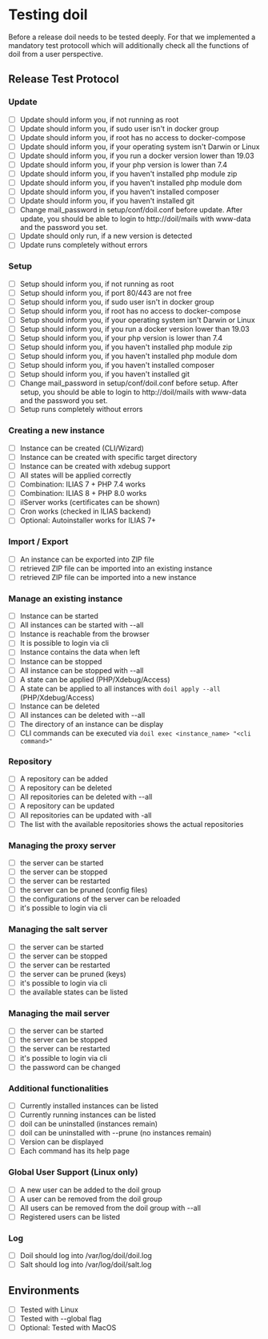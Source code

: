 # Testing doil

Before a release doil needs to be tested deeply. For that we implemented a mandatory test protocoll which will additionally check all the functions of doil from a user perspective.

## Release Test Protocol

### Update

* [ ] Update should inform you, if not running as root
* [ ] Update should inform you, if sudo user isn't in docker group
* [ ] Update should inform you, if root has no access to docker-compose
* [ ] Update should inform you, if your operating system isn't Darwin or Linux
* [ ] Update should inform you, if you run a docker version lower than 19.03
* [ ] Update should inform you, if your php version is lower than 7.4
* [ ] Update should inform you, if you haven't installed php module zip
* [ ] Update should inform you, if you haven't installed php module dom
* [ ] Update should inform you, if you haven't installed composer
* [ ] Update should inform you, if you haven't installed git
* [ ] Change mail_password in setup/conf/doil.conf before update. After update, you should be able to login to http://doil/mails with www-data and the password you set.
* [ ] Update should only run, if a new version is detected
* [ ] Update runs completely without errors

### Setup

* [ ] Setup should inform you, if not running as root
* [ ] Setup should inform you, if port 80/443 are not free 
* [ ] Setup should inform you, if sudo user isn't in docker group
* [ ] Setup should inform you, if root has no access to docker-compose
* [ ] Setup should inform you, if your operating system isn't Darwin or Linux
* [ ] Setup should inform you, if you run a docker version lower than 19.03
* [ ] Setup should inform you, if your php version is lower than 7.4
* [ ] Setup should inform you, if you haven't installed php module zip
* [ ] Setup should inform you, if you haven't installed php module dom
* [ ] Setup should inform you, if you haven't installed composer
* [ ] Setup should inform you, if you haven't installed git
* [ ] Change mail_password in setup/conf/doil.conf before setup. After setup, you should be able to login to http://doil/mails with www-data and the password you set.
* [ ] Setup runs completely without errors

### Creating a new instance

* [ ] Instance can be created (CLI/Wizard)
* [ ] Instance can be created with specific target directory
* [ ] Instance can be created with xdebug support
* [ ] All states will be applied correctly
* [ ] Combination: ILIAS 7 + PHP 7.4 works
* [ ] Combination: ILIAS 8 + PHP 8.0 works
* [ ] ilServer works (certificates can be shown)
* [ ] Cron works (checked in ILIAS backend)
* [ ] Optional: Autoinstaller works for ILIAS 7+

### Import / Export

* [ ] An instance can be exported into ZIP file
* [ ] retrieved ZIP file can be imported into an existing instance
* [ ] retrieved ZIP file can be imported into a new instance

### Manage an existing instance

* [ ] Instance can be started
* [ ] All instances can be started with --all
* [ ] Instance is reachable from the browser
* [ ] It is possible to login via cli
* [ ] Instance contains the data when left
* [ ] Instance can be stopped
* [ ] All instance can be stopped with --all
* [ ] A state can be applied (PHP/Xdebug/Access)
* [ ] A state can be applied to all instances with `doil apply --all` (PHP/Xdebug/Access)
* [ ] Instance can be deleted
* [ ] All instances can be deleted with --all
* [ ] The directory of an instance can be display
* [ ] CLI commands can be executed via `doil exec <instance_name> "<cli command>"`

### Repository

* [ ] A repository can be added
* [ ] A repository can be deleted
* [ ] All repositories can be deleted with --all
* [ ] A repository can be updated
* [ ] All repositories can be updated with -all
* [ ] The list with the available repositories shows the actual repositories

### Managing the proxy server

* [ ] the server can be started
* [ ] the server can be stopped
* [ ] the server can be restarted
* [ ] the server can be pruned (config files)
* [ ] the configurations of the server can be reloaded
* [ ] it's possible to login via cli

### Managing the salt server

* [ ] the server can be started
* [ ] the server can be stopped
* [ ] the server can be restarted
* [ ] the server can be pruned (keys)
* [ ] it's possible to login via cli
* [ ] the available states can be listed

### Managing the mail server

* [ ] the server can be started
* [ ] the server can be stopped
* [ ] the server can be restarted
* [ ] it's possible to login via cli
* [ ] the password can be changed

### Additional functionalities

* [ ] Currently installed instances can be listed
* [ ] Currently running instances can be listed
* [ ] doil can be uninstalled (instances remain)
* [ ] doil can be uninstalled with --prune (no instances remain)
* [ ] Version can be displayed
* [ ] Each command has its help page

### Global User Support (Linux only)

* [ ] A new user can be added to the doil group
* [ ] A user can be removed from the doil group
* [ ] All users can be removed from the doil group with --all
* [ ] Registered users can be listed

### Log

* [ ] Doil should log into /var/log/doil/doil.log
* [ ] Salt should log into /var/log/doil/salt.log

## Environments

* [ ] Tested with Linux
* [ ] Tested with --global flag
* [ ] Optional: Tested with MacOS